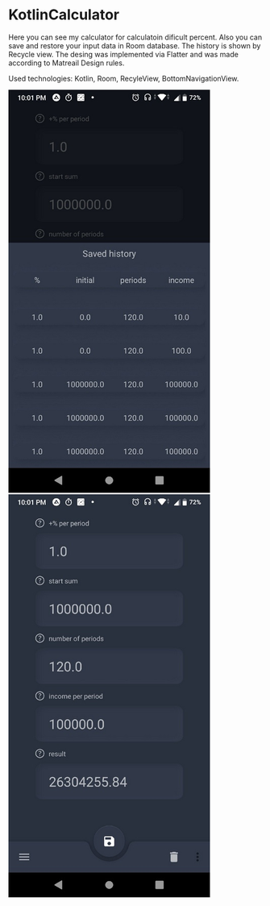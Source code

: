 # KotlinCalculator

Here you can see my calculator for calculatoin dificult percent.
Also you can save and restore your input data in Room database.
The history is shown by Recycle view.
The desing was implemented via Flatter and was made according to Matreail Design rules.

Used technologies: Kotlin, Room, RecyleView, BottomNavigationView.

![history](screenshots/history.jpg)
![main_screen](screenshots/main_screen.jpg)

